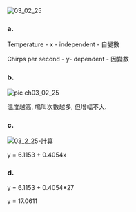 
![03_02_25](https://github.com/user-attachments/assets/7b160300-da15-433c-9215-ff95b9b0e38b)

### a.

Temperature - x - independent - 自變數

Chirps per second - y- dependent -	因變數

### b.

![pic ch03_02_25](https://github.com/user-attachments/assets/b81e4144-dd88-4c2a-aa88-69715881e92a)

温度越高, 鳴叫次數越多, 但增幅不大.

### c.

![03_2_25-計算](https://github.com/user-attachments/assets/e25974a3-a21d-4f27-9c0a-ea7745087ca3)

y = 6.1153 + 0.4054x

### d.
y = 6.1153 + 0.4054*27

y = 17.0611
